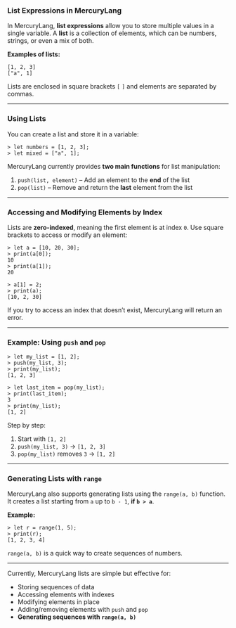 ### List Expressions in MercuryLang

In MercuryLang, **list expressions** allow you to store multiple values in a single variable. A **list** is a collection of elements, which can be numbers, strings, or even a mix of both.

**Examples of lists:**

```
[1, 2, 3]
["a", 1]
```

Lists are enclosed in square brackets `[` `]` and elements are separated by commas.

---

### Using Lists

You can create a list and store it in a variable:

```
> let numbers = [1, 2, 3];
> let mixed = ["a", 1];
```

MercuryLang currently provides **two main functions** for list manipulation:

1. `push(list, element)` – Add an element to the **end** of the list
2. `pop(list)` – Remove and return the **last** element from the list

---

### Accessing and Modifying Elements by Index

Lists are **zero-indexed**, meaning the first element is at index `0`. Use square brackets to access or modify an element:

```
> let a = [10, 20, 30];
> print(a[0]);
10
> print(a[1]);
20

> a[1] = 2;
> print(a);
[10, 2, 30]
```

If you try to access an index that doesn’t exist, MercuryLang will return an error.

---

### Example: Using `push` and `pop`

```
> let my_list = [1, 2];
> push(my_list, 3);
> print(my_list);
[1, 2, 3]

> let last_item = pop(my_list);
> print(last_item);
3
> print(my_list);
[1, 2]
```

Step by step:

1. Start with `[1, 2]`
2. `push(my_list, 3)` → `[1, 2, 3]`
3. `pop(my_list)` removes `3` → `[1, 2]`

---

### Generating Lists with `range`

MercuryLang also supports generating lists using the `range(a, b)` function. It creates a list starting from `a` up to `b - 1`, **if `b > a`**.

**Example:**

```
> let r = range(1, 5);
> print(r);
[1, 2, 3, 4]
```

`range(a, b)` is a quick way to create sequences of numbers.

---

Currently, MercuryLang lists are simple but effective for:

* Storing sequences of data
* Accessing elements with indexes
* Modifying elements in place
* Adding/removing elements with `push` and `pop`
* **Generating sequences with `range(a, b)`**
